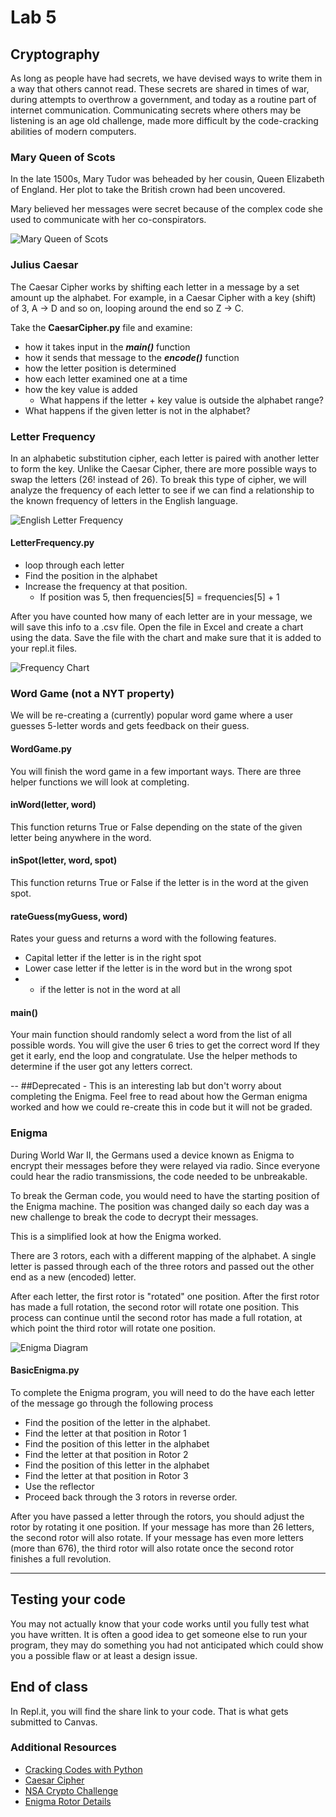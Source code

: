# Lab 5

## Cryptography
As long as people have had secrets, we have devised ways to write them in a way that others cannot read. These secrets are shared in times of war, during attempts to overthrow a government, and today as a routine part of internet communication. Communicating secrets where others may be listening is an age old challenge, made more difficult by the code-cracking abilities of modern computers.

### Mary Queen of Scots
In the late 1500s, Mary Tudor was beheaded by her cousin, Queen Elizabeth of England. Her plot to take the British crown had been uncovered.

Mary believed her messages were secret because of the complex code she used to communicate with her co-conspirators.

![Mary Queen of Scots](MaryQoS.png)
### Julius Caesar
The Caesar Cipher works by shifting each letter in a message by a set amount up the alphabet. For example, in a Caesar Cipher with a key (shift) of 3, A -> D and so on, looping around the end so Z -> C.

Take the **CaesarCipher.py** file and examine:
- how it takes input in the ***main()*** function
- how it sends that message to the ***encode()*** function
- how the letter position is determined
- how each letter examined one at a time
- how the key value is added
  - What happens if the letter + key value is outside the alphabet range?
- What happens if the given letter is not in the alphabet?

### Letter Frequency
In an alphabetic substitution cipher, each letter is paired with another letter to form the key. Unlike the Caesar Cipher, there are more possible ways to swap the letters (26! instead of 26). To break this type of cipher, we will analyze the frequency of each letter to see if we can find a relationship to the known frequency of letters in the English language.

![English Letter Frequency](ENG_FRQ.png)

#### LetterFrequency.py
- loop through each letter
- Find the position in the alphabet
- Increase the frequency at that position.
  - If position was 5, then frequencies[5] = frequencies[5] + 1

After you have counted how many of each letter are in your message, we will save this info to a .csv file.
Open the file in Excel and create a chart using the data. Save the file with the chart and make sure that it is added to your repl.it files.


![Frequency Chart](FrequencyGraph.png)

### Word Game (not a NYT property)
We will be re-creating a (currently) popular word game where a user guesses 5-letter words and gets feedback on their guess.

#### WordGame.py
You will finish the word game in a few important ways. There are three helper functions we will look at completing.
#### inWord(letter, word)
This function returns True or False depending on the state of the given letter being anywhere in the word.

#### inSpot(letter, word, spot)
This function returns True or False if the letter is in the word at the given spot.

#### rateGuess(myGuess, word)
Rates your guess and returns a word with the following features.
- Capital letter if the letter is in the right spot
- Lower case letter if the letter is in the word but in the wrong spot
- * if the letter is not in the word at all

#### main()
Your main function should randomly select a word from the list of all possible words.
You will give the user 6 tries to get the correct word
If they get it early, end the loop and congratulate.
Use the helper methods to determine if the user got any letters correct.

--
##Deprecated - This is an interesting lab but don't worry about completing the Enigma. Feel free to read about how the German enigma worked and how we could re-create this in code but it will not be graded.

### Enigma
During World War II, the Germans used a device known as Enigma to encrypt their messages before they were relayed via radio. Since everyone could hear the radio transmissions, the code needed to be unbreakable.

To break the German code, you would need to have the starting position of the Enigma machine. The position was changed daily so each day was a new challenge to break the code to decrypt their messages.

This is a simplified look at how the Enigma worked.

There are 3 rotors, each with a different mapping of the alphabet. A single letter is passed through each of the three rotors and passed out the other end as a new (encoded) letter.

After each letter, the first rotor is "rotated" one position. After the first rotor has made a full rotation, the second rotor will rotate one position. This process can continue until the second rotor has made a full rotation, at which point the third rotor will rotate one position.

![Enigma Diagram](EnigmaDiagram.png)

#### BasicEnigma.py
To complete the Enigma program, you will need to do the have each letter of the message go through the following process

- Find the position of the letter in the alphabet.
- Find the letter at that position in Rotor 1
- Find the position of this letter in the alphabet
- Find the letter at that position in Rotor 2
- Find the position of this letter in the alphabet
- Find the letter at that position in Rotor 3
- Use the reflector
- Proceed back through the 3 rotors in reverse order.

After you have passed a letter through the rotors, you should adjust the rotor by rotating it one position. If your message has more than 26 letters, the second rotor will also rotate. If your message has even more letters (more than 676), the third rotor will also rotate once the second rotor finishes a full revolution.

---
## Testing your code
You may not actually know that your code works until you fully test what you have written. It is often a good idea to get someone else to run your program, they may do something you had not anticipated which could show you a possible flaw or at least a design issue.

## End of class
In Repl.it, you will find the share link to your code. That is what gets submitted to Canvas.

### Additional Resources
- [Cracking Codes with Python](http://inventwithpython.com/cracking/)
- [Caesar Cipher](http://practicalcryptography.com/ciphers/caesar-cipher/)
- [NSA Crypto Challenge](https://cryptochallenge.io/)
- [Enigma Rotor Details](https://en.wikipedia.org/wiki/Enigma_rotor_details)
